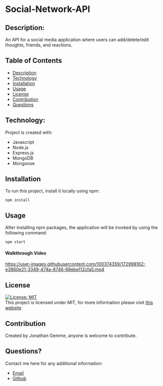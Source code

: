# Social-Network-API

## Description:

An API for a social media application where users can add/delete/edit thoughts, friends, and reactions.

## Table of Contents

- [Description](#description)
- [Technology](#Technology)
- [Installation](#installation)
- [Usage](#usage)
- [License](#license)
- [Contribution](#contribution)
- [Questions](#questions)

## Technology:

Project is created with:

- Javascript
- Node.js
- Express.js
- MongoDB
- Mongoose

## Installation

To run this project, install it locally using npm:

```
npm install
```

## Usage

After installing npm packages, the application will be invoked by using the following command:

```
npm start
```

#### Walkthrough Video



https://user-images.githubusercontent.com/100374359/172998162-e3860e21-3349-474a-8746-68ebe112cfa5.mp4



## License

[![License: MIT](https://img.shields.io/badge/License-MIT-yellow.svg)](https://opensource.org/licenses/MIT) <br>
This project is licensed under MIT, for more information please visit [this website](https://opensource.org/licenses/MIT)

## Contribution

Created by Jonathan Gemme, anyone is welcome to contribute.

## Questions?

Contact me here for any additional information:

- [Email](gemmejonathan@gmail.com)
- [Github](https://github.com/jonboy321)
